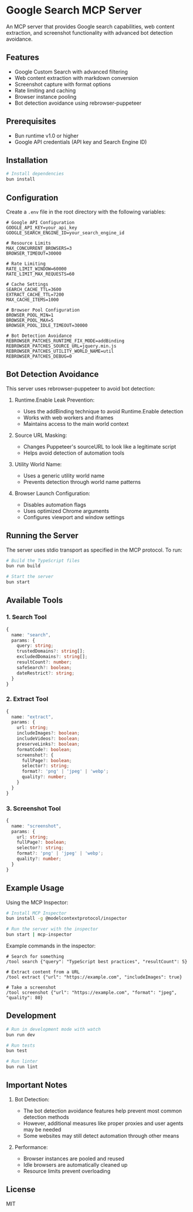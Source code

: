 # Google Search MCP Server

An MCP server that provides Google search capabilities, web content extraction, and screenshot functionality with advanced bot detection avoidance.

## Features

- Google Custom Search with advanced filtering
- Web content extraction with markdown conversion
- Screenshot capture with format options
- Rate limiting and caching
- Browser instance pooling
- Bot detection avoidance using rebrowser-puppeteer

## Prerequisites

- Bun runtime v1.0 or higher
- Google API credentials (API key and Search Engine ID)

## Installation

```bash
# Install dependencies
bun install
```

## Configuration

Create a `.env` file in the root directory with the following variables:

```env
# Google API Configuration
GOOGLE_API_KEY=your_api_key
GOOGLE_SEARCH_ENGINE_ID=your_search_engine_id

# Resource Limits
MAX_CONCURRENT_BROWSERS=3
BROWSER_TIMEOUT=30000

# Rate Limiting
RATE_LIMIT_WINDOW=60000
RATE_LIMIT_MAX_REQUESTS=60

# Cache Settings
SEARCH_CACHE_TTL=3600
EXTRACT_CACHE_TTL=7200
MAX_CACHE_ITEMS=1000

# Browser Pool Configuration
BROWSER_POOL_MIN=1
BROWSER_POOL_MAX=5
BROWSER_POOL_IDLE_TIMEOUT=30000

# Bot Detection Avoidance
REBROWSER_PATCHES_RUNTIME_FIX_MODE=addBinding
REBROWSER_PATCHES_SOURCE_URL=jquery.min.js
REBROWSER_PATCHES_UTILITY_WORLD_NAME=util
REBROWSER_PATCHES_DEBUG=0
```

## Bot Detection Avoidance

This server uses rebrowser-puppeteer to avoid bot detection:

1. Runtime.Enable Leak Prevention:
   - Uses the addBinding technique to avoid Runtime.Enable detection
   - Works with web workers and iframes
   - Maintains access to the main world context

2. Source URL Masking:
   - Changes Puppeteer's sourceURL to look like a legitimate script
   - Helps avoid detection of automation tools

3. Utility World Name:
   - Uses a generic utility world name
   - Prevents detection through world name patterns

4. Browser Launch Configuration:
   - Disables automation flags
   - Uses optimized Chrome arguments
   - Configures viewport and window settings

## Running the Server

The server uses stdio transport as specified in the MCP protocol. To run:

```bash
# Build the TypeScript files
bun run build

# Start the server
bun start
```

## Available Tools

### 1. Search Tool
```typescript
{
  name: "search",
  params: {
    query: string;
    trustedDomains?: string[];
    excludedDomains?: string[];
    resultCount?: number;
    safeSearch?: boolean;
    dateRestrict?: string;
  }
}
```

### 2. Extract Tool
```typescript
{
  name: "extract",
  params: {
    url: string;
    includeImages?: boolean;
    includeVideos?: boolean;
    preserveLinks?: boolean;
    formatCode?: boolean;
    screenshot?: {
      fullPage?: boolean;
      selector?: string;
      format?: 'png' | 'jpeg' | 'webp';
      quality?: number;
    }
  }
}
```

### 3. Screenshot Tool
```typescript
{
  name: "screenshot",
  params: {
    url: string;
    fullPage?: boolean;
    selector?: string;
    format?: 'png' | 'jpeg' | 'webp';
    quality?: number;
  }
}
```

## Example Usage

Using the MCP Inspector:

```bash
# Install MCP Inspector
bun install -g @modelcontextprotocol/inspector

# Run the server with the inspector
bun start | mcp-inspector
```

Example commands in the inspector:

```
# Search for something
/tool search {"query": "TypeScript best practices", "resultCount": 5}

# Extract content from a URL
/tool extract {"url": "https://example.com", "includeImages": true}

# Take a screenshot
/tool screenshot {"url": "https://example.com", "format": "jpeg", "quality": 80}
```

## Development

```bash
# Run in development mode with watch
bun run dev

# Run tests
bun test

# Run linter
bun run lint
```

## Important Notes

1. Bot Detection:
   - The bot detection avoidance features help prevent most common detection methods
   - However, additional measures like proper proxies and user agents may be needed
   - Some websites may still detect automation through other means

2. Performance:
   - Browser instances are pooled and reused
   - Idle browsers are automatically cleaned up
   - Resource limits prevent overloading

## License

MIT